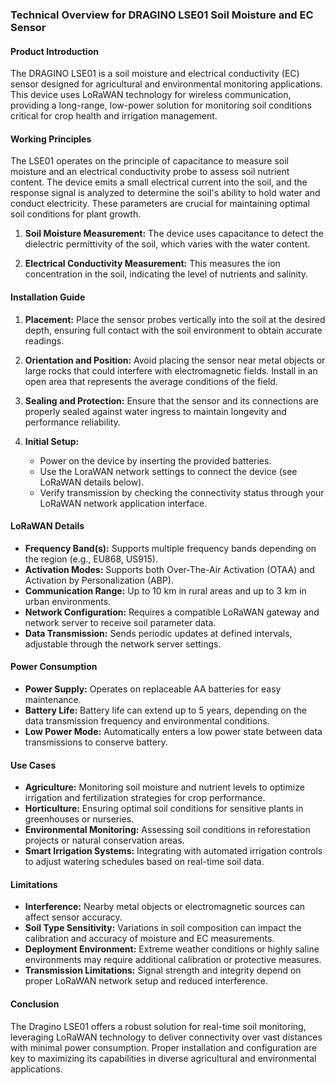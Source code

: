 ### Technical Overview for DRAGINO LSE01 Soil Moisture and EC Sensor

#### Product Introduction
The DRAGINO LSE01 is a soil moisture and electrical conductivity (EC) sensor designed for agricultural and environmental monitoring applications. This device uses LoRaWAN technology for wireless communication, providing a long-range, low-power solution for monitoring soil conditions critical for crop health and irrigation management.

#### Working Principles
The LSE01 operates on the principle of capacitance to measure soil moisture and an electrical conductivity probe to assess soil nutrient content. The device emits a small electrical current into the soil, and the response signal is analyzed to determine the soil's ability to hold water and conduct electricity. These parameters are crucial for maintaining optimal soil conditions for plant growth.

1. **Soil Moisture Measurement:** The device uses capacitance to detect the dielectric permittivity of the soil, which varies with the water content.

2. **Electrical Conductivity Measurement:** This measures the ion concentration in the soil, indicating the level of nutrients and salinity.

#### Installation Guide
1. **Placement:** Place the sensor probes vertically into the soil at the desired depth, ensuring full contact with the soil environment to obtain accurate readings.

2. **Orientation and Position:** Avoid placing the sensor near metal objects or large rocks that could interfere with electromagnetic fields. Install in an open area that represents the average conditions of the field.

3. **Sealing and Protection:** Ensure that the sensor and its connections are properly sealed against water ingress to maintain longevity and performance reliability.

4. **Initial Setup:** 
   - Power on the device by inserting the provided batteries.
   - Use the LoraWAN network settings to connect the device (see LoRaWAN details below).
   - Verify transmission by checking the connectivity status through your LoRaWAN network application interface.

#### LoRaWAN Details
- **Frequency Band(s):** Supports multiple frequency bands depending on the region (e.g., EU868, US915).
- **Activation Modes:** Supports both Over-The-Air Activation (OTAA) and Activation by Personalization (ABP).
- **Communication Range:** Up to 10 km in rural areas and up to 3 km in urban environments.
- **Network Configuration:** Requires a compatible LoRaWAN gateway and network server to receive soil parameter data.
- **Data Transmission:** Sends periodic updates at defined intervals, adjustable through the network server settings.

#### Power Consumption
- **Power Supply:** Operates on replaceable AA batteries for easy maintenance.
- **Battery Life:** Battery life can extend up to 5 years, depending on the data transmission frequency and environmental conditions.
- **Low Power Mode:** Automatically enters a low power state between data transmissions to conserve battery.

#### Use Cases
- **Agriculture:** Monitoring soil moisture and nutrient levels to optimize irrigation and fertilization strategies for crop performance.
- **Horticulture:** Ensuring optimal soil conditions for sensitive plants in greenhouses or nurseries.
- **Environmental Monitoring:** Assessing soil conditions in reforestation projects or natural conservation areas.
- **Smart Irrigation Systems:** Integrating with automated irrigation controls to adjust watering schedules based on real-time soil data.

#### Limitations
- **Interference:** Nearby metal objects or electromagnetic sources can affect sensor accuracy.
- **Soil Type Sensitivity:** Variations in soil composition can impact the calibration and accuracy of moisture and EC measurements.
- **Deployment Environment:** Extreme weather conditions or highly saline environments may require additional calibration or protective measures.
- **Transmission Limitations:** Signal strength and integrity depend on proper LoRaWAN network setup and reduced interference.

#### Conclusion
The Dragino LSE01 offers a robust solution for real-time soil monitoring, leveraging LoRaWAN technology to deliver connectivity over vast distances with minimal power consumption. Proper installation and configuration are key to maximizing its capabilities in diverse agricultural and environmental applications.